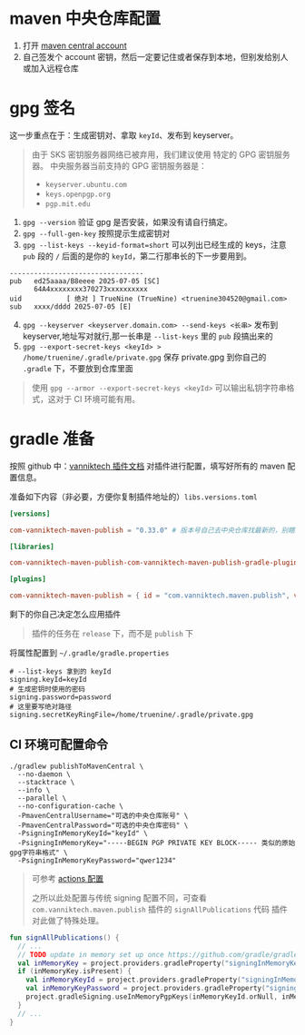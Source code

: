 # maven 中央仓库配置

1. 打开 [maven central account](https://central.sonatype.com/account)
2. 自己签发个 account 密钥，然后一定要记住或者保存到本地，但别发给别人或加入远程仓库

# gpg 签名

这一步重点在于：生成密钥对、拿取 `keyId`、发布到 keyserver。

> 由于 SKS 密钥服务器网络已被弃用，我们建议使用 特定的 GPG 密钥服务器。 中央服务器当前支持的 GPG 密钥服务器是：
>
> - `keyserver.ubuntu.com`
> - `keys.openpgp.org`
> - `pgp.mit.edu`

1. `gpg --version` 验证 gpg 是否安装，如果没有请自行搞定。
2. `gpg --full-gen-key` 按照提示生成密钥对
3. `gpg --list-keys --keyid-format=short` 可以列出已经生成的 keys，注意 `pub` 段的 `/` 后面的是你的 `keyId`，第二行那串长的下一步要用到。

```text
---------------------------------
pub   ed25aaaa/B8eeee 2025-07-05 [SC]
      64A4xxxxxxxx370273xxxxxxxxxx
uid           [ 绝对 ] TrueNine (TrueNine) <truenine304520@gmail.com>
sub   xxxx/dddd 2025-07-05 [E]
```

4. `gpg --keyserver <keyserver.domain.com> --send-keys <长串>` 发布到 keyserver,地址写对就行,那一长串是 `--list-keys` 里的 `pub`
   段搞出来的
5. `gpg --export-secret-keys <keyId> > /home/truenine/.gradle/private.gpg` 保存 private.gpg 到你自己的 `.gradle` 下，不要放到仓库里面

> 使用 `gpg --armor --export-secret-keys <keyId>` 可以输出私钥字符串格式，这对于 CI 环境可能有用。

# gradle 准备

按照 github 中：[vanniktech 插件文档](https://github.com/vanniktech/gradle-maven-publish-plugin) 对插件进行配置，填写好所有的 maven 配置信息。

准备如下内容（非必要，方便你复制插件地址的）`libs.versions.toml`

```toml
[versions]

com-vanniktech-maven-publish = "0.33.0" # 版本号自己去中央仓库找最新的，别瞎比赖赖照抄然后错误找我

[libraries]

com-vanniktech-maven-publish-com-vanniktech-maven-publish-gradle-plugin = { module = "com.vanniktech.maven.publish:com.vanniktech.maven.publish.gradle.plugin", version.ref = "com-vanniktech-maven-publish" }

[plugins]

com-vanniktech-maven-publish = { id = "com.vanniktech.maven.publish", version.ref = "com-vanniktech-maven-publish" }

```

剩下的你自己决定怎么应用插件
> 插件的任务在 `release` 下，而不是 `publish` 下

将属性配置到 `~/.gradle/gradle.properties`

```properties
# --list-keys 拿到的 keyId
signing.keyId=keyId
# 生成密钥时使用的密码
signing.password=password
# 这里要写绝对路径
signing.secretKeyRingFile=/home/truenine/.gradle/private.gpg
```

## CI 环境可配置命令


```shell
./gradlew publishToMavenCentral \
  --no-daemon \
  --stacktrace \
  --info \
  --parallel \
  --no-configuration-cache \
  -PmavenCentralUsername="可选的中央仓库账号" \
  -PmavenCentralPassword="可选的中央仓库密码" \
  -PsigningInMemoryKeyId="keyId" \
  -PsigningInMemoryKey="-----BEGIN PGP PRIVATE KEY BLOCK----- 类似的原始gpg字符串格式" \
  -PsigningInMemoryKeyPassword="qwer1234"
```

> 可参考 [actions 配置](/.github/workflows/maven-central-publish.yaml)
>
> 之所以此处配置与传统 signing 配置不同，可查看 `com.vanniktech.maven.publish` 插件的 `signAllPublications` 代码
> 插件对此做了特殊处理。

```kotlin
fun signAllPublications() {
  // ...
  // TODO update in memory set up once https://github.com/gradle/gradle/issues/16056 is implemented
  val inMemoryKey = project.providers.gradleProperty("signingInMemoryKey")
  if (inMemoryKey.isPresent) {
    val inMemoryKeyId = project.providers.gradleProperty("signingInMemoryKeyId")
    val inMemoryKeyPassword = project.providers.gradleProperty("signingInMemoryKeyPassword").orElse("")
    project.gradleSigning.useInMemoryPgpKeys(inMemoryKeyId.orNull, inMemoryKey.get(), inMemoryKeyPassword.get())
  }
  // ...
}
```
